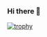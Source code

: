 ### Hi there 👋
[![trophy](https://github-profile-trophy.vercel.app/?username=ryo-ma)](https://github.com/ryo-ma/github-profile-trophy)
